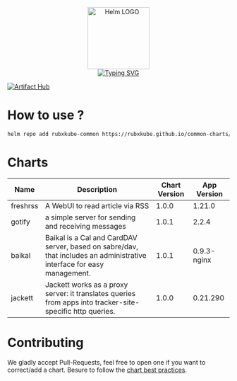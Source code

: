 <p align="center">
    <img src="https://helm.sh/img/helm.svg" width="140px" alt="Helm LOGO"/>
    <br>
    <a href="https://rubxkube.github.io/common-charts/"><img src="https://readme-typing-svg.herokuapp.com?font=Fira+Code&pause=1000&color=0F1689&background=FFFFFF00&center=true&vCenter=true&width=435&lines=QJOLY's+Chart+Repository;qjoly.github.io%2Fhelm-charts;+Feel+free+to+contribute" alt="Typing SVG" /></a>
</p>

[![Artifact Hub](https://img.shields.io/endpoint?url=https://artifacthub.io/badge/repository/qjoly)](https://artifacthub.io/packages/search?repo=qjoly)

# How to use ? 

```bash
helm repo add rubxkube-common https://rubxkube.github.io/common-charts/ # Add the repo to your helm
```

# Charts

| Name  | Description | Chart Version | App Version |
|-------|-------------|---------------|-------------|
| freshrss | A WebUI to read article via RSS | 1.0.0 | 1.21.0 |
| gotify | a simple server for sending and receiving messages | 1.0.1 | 2.2.4 |
| baikal | Baikal is a Cal and CardDAV server, based on sabre/dav, that includes an administrative interface for easy management. | 1.0.1 | 0.9.3-nginx |
| jackett | Jackett works as a proxy server: it translates queries from apps into tracker-site-specific http queries. | 1.0.0 | 0.21.290 |


# Contributing 

We gladly accept Pull-Requests, feel free to open one if you want to correct/add a chart. Besure to follow the [chart best practices](https://helm.sh/docs/chart_best_practices/).